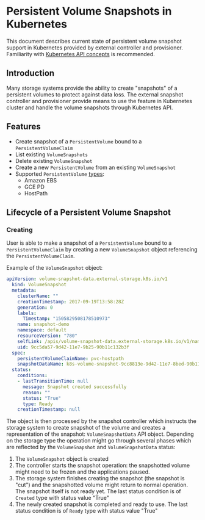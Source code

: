Persistent Volume Snapshots in Kubernetes
=========================================

This document describes current state of persistent volume snapshot support in Kubernetes provided by external controller and provisioner. Familiarity with [Kubernetes API concepts](https://kubernetes.io/docs/concepts/) is recommended.

## Introduction

Many storage systems provide the ability to create "snapshots" of a persistent volumes to protect against data loss. The external snapshot controller and provisioner provide means to use the feature in Kubernetes cluster and handle the volume snapshots through Kubernetes API.

## Features

* Create snapshot of a `PersistentVolume` bound to a `PersistentVolumeClaim`
* List existing `VolumeSnapshots`
* Delete existing `VolumeSnapshot`
* Create a new `PersistentVolume` from an existing `VolumeSnapshot`
* Supported `PersistentVolume` [types](https://kubernetes.io/docs/concepts/storage/persistent-volumes/#types-of-persistent-volumes):
    * Amazon EBS
    * GCE PD
    * HostPath

## Lifecycle of a Persistent Volume Snapshot

### Creating

User is able to make a snapshot of a `PersistentVolume` bound to a `PersistentVolumeClaim` by creating a new `VolumeSnapshot` object referencing the `PersistentVolumeClaim`. 

Example of the `VolumeSnapshot` object:
```yaml
apiVersion: volume-snapshot-data.external-storage.k8s.io/v1
  kind: VolumeSnapshot
  metadata:
    clusterName: ""
    creationTimestamp: 2017-09-19T13:58:28Z
    generation: 0
    labels:
      Timestamp: "1505829508178510973"
    name: snapshot-demo
    namespace: default
    resourceVersion: "780"
    selfLink: /apis/volume-snapshot-data.external-storage.k8s.io/v1/namespaces/default/volumesnapshots/snapshot-demo
    uid: 9cc5da57-9d42-11e7-9b25-90b11c132b3f
  spec:
    persistentVolumeClaimName: pvc-hostpath
    snapshotDataName: k8s-volume-snapshot-9cc8813e-9d42-11e7-8bed-90b11c132b3f
  status:
    conditions:
    - lastTransitionTime: null
      message: Snapshot created successfully
      reason: ""
      status: "True"
      type: Ready
    creationTimestamp: null
```

The object is then processed by the snapshot controller which instructs the storage system to create snapshot of the volume and creates a representation of the snapshot: `VolumeSnapshotData` API object. Depending on the storage type the operation might go through several phases which are reflected by the `VolumeSnapshot` and `VolumeSnapshotData` status:

1. The `VolumeSnapshot` object is created
2. The controller starts the snapshot operation: the snapshotted volume might need to be frozen and the applications paused.
3. The storage system finishes creating the snapshot (the snapshot is "cut") and the snapshotted volume might return to normal operation. The snapshot itself is not ready yet. The last status condition is of `Created` type with status value "True"
4. The newly created snapshot is completed and ready to use. The last status condition is of `Ready` type with status value "True"

